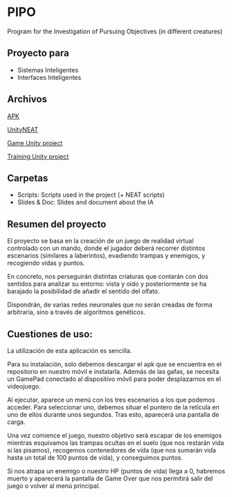 # PIPO
Program for the Investigation of Pursuing Objectives (in different creatures)

## Proyecto para
* Sistemas Inteligentes
* Interfaces Inteligentes

## Archivos
[APK](https://drive.google.com/open?id=17g7tYbH74dhN2F856hqu6T8tr_TGyBYk)

[UnityNEAT](https://github.com/lordjesus/UnityNEAT)

[Game Unity project](https://drive.google.com/open?id=14U_4lWqVm_CRe3-H6riQn8gs2PSN_TZT)

[Training Unity project](https://drive.google.com/open?id=1qarURAvm1PKqzQ4ALgHL78Q3IwuzzoCy)

## Carpetas
* Scripts: Scripts used in the project (+ NEAT scripts)
* Slides & Doc: Slides and document about the IA

## Resumen del proyecto
El proyecto se basa en la creación de un juego de realidad virtual controlado con un mando, donde el jugador deberá recorrer distintos escenarios (similares a laberintos), evadiendo trampas y enemigos, y recogiendo vidas y puntos.

En concreto, nos perseguirán distintas criaturas que contarán con dos sentidos para analizar su entorno: vista y oído y posteriormente se ha barajado la posibilidad de añadir el sentido del olfato.

Dispondrán, de varias redes neuronales que no serán creadas de forma arbitraria, sino a través de algoritmos genéticos.

## Cuestiones de uso:

La utilización de esta aplicación es sencilla.

Para su instalación, solo debemos descargar el apk que se encuentra en el repositorio en nuestro móvil e instalarla. Además de las gafas, se necesita un GamePad conectado al dispositivo móvil para poder desplazarnos en el videojuego.

Al ejecutar, aparece un menú con los tres escenarios a los que podemos acceder. Para seleccionar uno, debemos situar el puntero de la retícula en uno de ellos durante unos segundos. Tras esto, aparecerá una pantalla de carga.

Una vez comience el juego, nuestro objetivo será escapar de los enemigos mientras esquivamos las trampas ocultas en el suelo (que nos restarán vida si las pisamos), recogemos contenedores de vida (que nos sumarán vida hasta un total de 100 puntos de vida), y conseguimos puntos.

Si nos atrapa un enemigo o nuestro HP (puntos de vida) llega a 0, habremos muerto y aparecerá la pantalla de Game Over que nos permitirá salir del juego o volver al menú principal.
